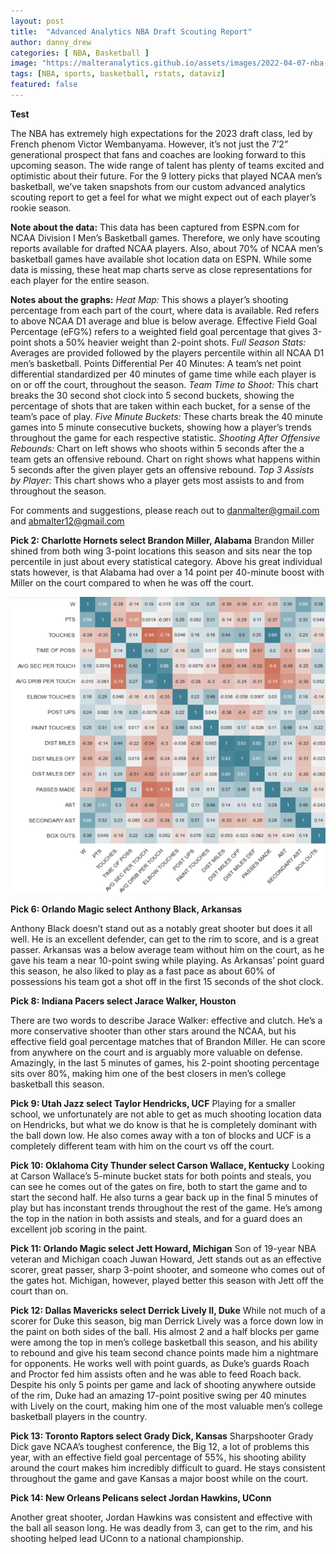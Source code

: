```yaml
---
layout: post
title:  "Advanced Analytics NBA Draft Scouting Report"
author: danny_drew
categories: [ NBA, Basketball ]
image: "https://malteranalytics.github.io/assets/images/2022-04-07-nba-playoff-analysis/image29.png"
tags: [NBA, sports, basketball, rstats, dataviz]
featured: false
---
```


**Test**


The NBA has extremely high expectations for the 2023 draft class, led by French phenom Victor Wembanyama.  However, it’s not just the 7’2” generational prospect that fans and coaches are looking forward to this upcoming season.   The wide range of talent has plenty of teams excited and optimistic about their future.  For the 9 lottery picks that played NCAA men’s basketball, we’ve taken snapshots from our custom advanced analytics scouting report to get a feel for what we might expect out of each player’s rookie season.  

**Note about the data:**
This data has been captured from ESPN.com for NCAA Division I Men’s Basketball games.  Therefore, we only have scouting reports available for drafted NCAA players.  Also, about 70% of NCAA men’s basketball games have available shot location data on ESPN.  While some data is missing, these heat map charts serve as close representations for each player for the entire season.  





**Notes about the graphs:**
*Heat Map:* This shows a player’s shooting percentage from each part of the court, where data is available.  Red refers to above NCAA D1 average and blue is below average.  Effective Field Goal Percentage (eFG%) refers to a weighted field goal percentage that gives 3-point shots a 50% heavier weight than 2-point shots. 
F*ull Season Stats:* Averages are provided followed by the players percentile within all NCAA D1 men’s basketball.
Points Differential Per 40 Minutes: A team’s net point differential standardized per 40 minutes of game time while each player is on or off the court, throughout the season. 
*Team Time to Shoot:* This chart breaks the 30 second shot clock into 5 second buckets, showing the percentage of shots that are taken within each bucket, for a sense of the team’s pace of play.
*Five Minute Buckets:* These charts break the 40 minute games into 5 minute consecutive buckets, showing how a player’s trends throughout the game for each respective statistic. 
*Shooting After Offensive Rebounds:* Chart on left shows who shoots within 5 seconds after the a team gets an offensive rebound.  Chart on right shows what happens within 5 seconds after the given player gets an offensive rebound.
*Top 3 Assists by Player:* This chart shows who a player gets most assists to and from throughout the season.




For comments and suggestions, please reach out to danmalter@gmail.com and abmalter12@gmail.com


**Pick 2: Charlotte Hornets select Brandon Miller, Alabama**
Brandon Miller shined from both wing 3-point locations this season and sits near the top percentile in just about every statistical category.   Above his great individual stats however, is that Alabama had over a 14 point per 40-minute boost with Miller on the court compared to when he was off the court.  


![plot of chunk unnamed-chunk-1](/assets/images/2022-04-07-nba-playoff-analysis/image1.png) 


**Pick 6: Orlando Magic select Anthony Black, Arkansas**

Anthony Black doesn’t stand out as a notably great shooter but does it all well.  He is an excellent defender, can get to the rim to score, and is a great passer.  Arkansas was a below average team without him on the court, as he gave his team a near 10-point swing while playing.  As Arkansas’ point guard this season, he also liked to play as a fast pace as about 60% of possessions his team got a shot off in the first 15 seconds of the shot clock. 




**Pick 8: Indiana Pacers select Jarace Walker, Houston**

There are two words to describe Jarace Walker: effective and clutch.  He’s a more conservative shooter than other stars around the NCAA, but his effective field goal percentage matches that of Brandon Miller.  He can score from anywhere on the court and is arguably more valuable on defense.  Amazingly, in the last 5 minutes of games, his 2-point shooting percentage sits over 80%, making him one of the best closers in men’s college basketball this season.  



**Pick 9: Utah Jazz select Taylor Hendricks, UCF**
Playing for a smaller school, we unfortunately are not able to get as much shooting location data on Hendricks, but what we do know is that he is completely dominant with the ball down low.  He also comes away with a ton of blocks and UCF is a completely different team with him on the court vs off the court.  




**Pick 10: Oklahoma City Thunder select Carson Wallace, Kentucky**
Looking at Carson Wallace’s 5-minute bucket stats for both points and steals, you can see he comes out of the gates on fire, both to start the game and to start the second half.   He also turns a gear back up in the final 5 minutes of play but has inconstant trends throughout the rest of the game.  He’s among the top in the nation in both assists and steals, and for a guard does an excellent job scoring in the paint. 




**Pick 11: Orlando Magic select Jett Howard, Michigan**
Son of 19-year NBA veteran and Michigan coach Juwan Howard, Jett stands out as an effective scorer, great passer, sharp 3-point shooter, and someone who comes out of the gates hot.  Michigan, however, played better this season with Jett off the court than on.  



**Pick 12: Dallas Mavericks select Derrick Lively II, Duke**
While not much of a scorer for Duke this season, big man Derrick Lively was a force down low in the paint on both sides of the ball.  His almost 2 and a half blocks per game were among the top in men’s college basketball this season, and his ability to rebound and give his team second chance points made him a nightmare for opponents.   He works well with point guards, as Duke’s guards Roach and Proctor fed him assists often and he was able to feed Roach back.  Despite his only 5 points per game and lack of shooting anywhere outside of the rim, Duke had an amazing 17-point positive swing per 40 minutes with Lively on the court, making him one of the most valuable men’s college basketball players in the country.   



**Pick 13: Toronto Raptors select Grady Dick, Kansas**
Sharpshooter Grady Dick gave NCAA’s toughest conference, the Big 12, a lot of problems this year, with an effective field goal percentage of 55%, his shooting ability around the court makes him incredibly difficult to guard.  He stays consistent throughout the game and gave Kansas a major boost while on the court. 



**Pick 14: New Orleans Pelicans select Jordan Hawkins, UConn**

Another great shooter, Jordan Hawkins was consistent and effective with the ball all season long.  He was deadly from 3, can get to the rim, and his shooting helped lead UConn to a national championship.  
